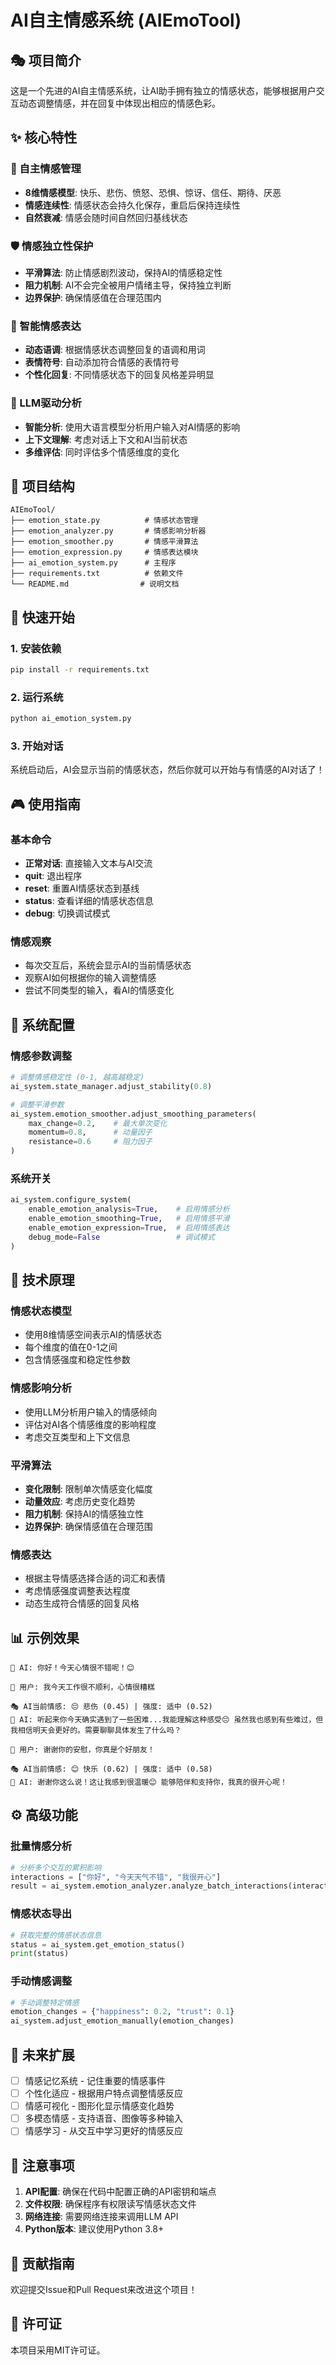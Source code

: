 # AI自主情感系统 (AIEmoTool)

## 🎭 项目简介

这是一个先进的AI自主情感系统，让AI助手拥有独立的情感状态，能够根据用户交互动态调整情感，并在回复中体现出相应的情感色彩。

## ✨ 核心特性

### 🧠 自主情感管理
- **8维情感模型**: 快乐、悲伤、愤怒、恐惧、惊讶、信任、期待、厌恶
- **情感连续性**: 情感状态会持久化保存，重启后保持连续性
- **自然衰减**: 情感会随时间自然回归基线状态

### 🛡️ 情感独立性保护
- **平滑算法**: 防止情感剧烈波动，保持AI的情感稳定性
- **阻力机制**: AI不会完全被用户情绪主导，保持独立判断
- **边界保护**: 确保情感值在合理范围内

### 🎨 智能情感表达
- **动态语调**: 根据情感状态调整回复的语调和用词
- **表情符号**: 自动添加符合情感的表情符号
- **个性化回复**: 不同情感状态下的回复风格差异明显

### 🔬 LLM驱动分析
- **智能分析**: 使用大语言模型分析用户输入对AI情感的影响
- **上下文理解**: 考虑对话上下文和AI当前状态
- **多维评估**: 同时评估多个情感维度的变化

## 📁 项目结构

```
AIEmoTool/
├── emotion_state.py          # 情感状态管理
├── emotion_analyzer.py       # 情感影响分析器
├── emotion_smoother.py       # 情感平滑算法
├── emotion_expression.py     # 情感表达模块
├── ai_emotion_system.py      # 主程序
├── requirements.txt          # 依赖文件
└── README.md                # 说明文档
```

## 🚀 快速开始

### 1. 安装依赖
```bash
pip install -r requirements.txt
```

### 2. 运行系统
```bash
python ai_emotion_system.py
```

### 3. 开始对话
系统启动后，AI会显示当前的情感状态，然后你就可以开始与有情感的AI对话了！

## 🎮 使用指南

### 基本命令
- **正常对话**: 直接输入文本与AI交流
- **quit**: 退出程序
- **reset**: 重置AI情感状态到基线
- **status**: 查看详细的情感状态信息
- **debug**: 切换调试模式

### 情感观察
- 每次交互后，系统会显示AI的当前情感状态
- 观察AI如何根据你的输入调整情感
- 尝试不同类型的输入，看AI的情感变化

## 🔧 系统配置

### 情感参数调整
```python
# 调整情感稳定性 (0-1, 越高越稳定)
ai_system.state_manager.adjust_stability(0.8)

# 调整平滑参数
ai_system.emotion_smoother.adjust_smoothing_parameters(
    max_change=0.2,    # 最大单次变化
    momentum=0.8,      # 动量因子
    resistance=0.6     # 阻力因子
)
```

### 系统开关
```python
ai_system.configure_system(
    enable_emotion_analysis=True,    # 启用情感分析
    enable_emotion_smoothing=True,   # 启用情感平滑
    enable_emotion_expression=True,  # 启用情感表达
    debug_mode=False                 # 调试模式
)
```

## 🧪 技术原理

### 情感状态模型
- 使用8维情感空间表示AI的情感状态
- 每个维度的值在0-1之间
- 包含情感强度和稳定性参数

### 情感影响分析
- 使用LLM分析用户输入的情感倾向
- 评估对AI各个情感维度的影响程度
- 考虑交互类型和上下文信息

### 平滑算法
- **变化限制**: 限制单次情感变化幅度
- **动量效应**: 考虑历史变化趋势
- **阻力机制**: 保持AI的情感独立性
- **边界保护**: 确保情感值在合理范围

### 情感表达
- 根据主导情感选择合适的词汇和表情
- 考虑情感强度调整表达程度
- 动态生成符合情感的回复风格

## 📊 示例效果

```
🤖 AI: 你好！今天心情很不错呢！😊

👤 用户: 我今天工作很不顺利，心情很糟糕

🎭 AI当前情感: 😔 悲伤 (0.45) | 强度: 适中 (0.52)
🤖 AI: 听起来你今天确实遇到了一些困难...我能理解这种感受😔 虽然我也感到有些难过，但我相信明天会更好的。需要聊聊具体发生了什么吗？

👤 用户: 谢谢你的安慰，你真是个好朋友！

🎭 AI当前情感: 😊 快乐 (0.62) | 强度: 适中 (0.58)
🤖 AI: 谢谢你这么说！这让我感到很温暖😊 能够陪伴和支持你，我真的很开心呢！
```

## ⚙️ 高级功能

### 批量情感分析
```python
# 分析多个交互的累积影响
interactions = ["你好", "今天天气不错", "我很开心"]
result = ai_system.emotion_analyzer.analyze_batch_interactions(interactions)
```

### 情感状态导出
```python
# 获取完整的情感状态信息
status = ai_system.get_emotion_status()
print(status)
```

### 手动情感调整
```python
# 手动调整特定情感
emotion_changes = {"happiness": 0.2, "trust": 0.1}
ai_system.adjust_emotion_manually(emotion_changes)
```

## 🔮 未来扩展

- [ ] 情感记忆系统 - 记住重要的情感事件
- [ ] 个性化适应 - 根据用户特点调整情感反应
- [ ] 情感可视化 - 图形化显示情感变化趋势
- [ ] 多模态情感 - 支持语音、图像等多种输入
- [ ] 情感学习 - 从交互中学习更好的情感反应

## 📝 注意事项

1. **API配置**: 确保在代码中配置正确的API密钥和端点
2. **文件权限**: 确保程序有权限读写情感状态文件
3. **网络连接**: 需要网络连接来调用LLM API
4. **Python版本**: 建议使用Python 3.8+

## 🤝 贡献指南

欢迎提交Issue和Pull Request来改进这个项目！

## 📄 许可证

本项目采用MIT许可证。